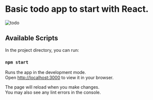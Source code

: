 # Basic todo app to start with React.
![todo](https://github.com/sudhanshusekhar56/todo_app/assets/67027188/8a4ff740-915e-4e2a-ba26-6f8a9a6fb7d7)

## Available Scripts

In the project directory, you can run:

### `npm start`

Runs the app in the development mode.\
Open [http://localhost:3000](http://localhost:3000) to view it in your browser.

The page will reload when you make changes.\
You may also see any lint errors in the console.
